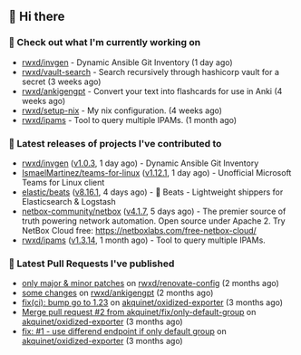 ## 👋 Hi there

### 👷 Check out what I'm currently working on


- [rwxd/invgen](https://github.com/rwxd/invgen) - Dynamic Ansible Git Inventory (1 day ago)
- [rwxd/vault-search](https://github.com/rwxd/vault-search) - Search recursively through hashicorp vault for a secret  (3 weeks ago)
- [rwxd/ankigengpt](https://github.com/rwxd/ankigengpt) - Convert your text into flashcards for use in Anki (4 weeks ago)
- [rwxd/setup-nix](https://github.com/rwxd/setup-nix) - My nix configuration. (4 weeks ago)
- [rwxd/ipams](https://github.com/rwxd/ipams) - Tool to query multiple IPAMs. (1 month ago)

### 🔭 Latest releases of projects I've contributed to


- [rwxd/invgen](https://github.com/rwxd/invgen) ([v1.0.3](https://github.com/rwxd/invgen/releases/tag/v1.0.3), 1 day ago) - Dynamic Ansible Git Inventory
- [IsmaelMartinez/teams-for-linux](https://github.com/IsmaelMartinez/teams-for-linux) ([v1.12.1](https://github.com/IsmaelMartinez/teams-for-linux/releases/tag/v1.12.1), 1 day ago) - Unofficial Microsoft Teams for Linux client
- [elastic/beats](https://github.com/elastic/beats) ([v8.16.1](https://github.com/elastic/beats/releases/tag/v8.16.1), 4 days ago) - :tropical_fish: Beats - Lightweight shippers for Elasticsearch &amp; Logstash 
- [netbox-community/netbox](https://github.com/netbox-community/netbox) ([v4.1.7](https://github.com/netbox-community/netbox/releases/tag/v4.1.7), 5 days ago) - The premier source of truth powering network automation. Open source under Apache 2. Try NetBox Cloud free: https://netboxlabs.com/free-netbox-cloud/
- [rwxd/ipams](https://github.com/rwxd/ipams) ([v1.3.14](https://github.com/rwxd/ipams/releases/tag/v1.3.14), 1 month ago) - Tool to query multiple IPAMs.

### 🔨 Latest Pull Requests I've published


- [only major &amp; minor patches](https://github.com/rwxd/renovate-config/pull/2) on [rwxd/renovate-config](https://github.com/rwxd/renovate-config) (2 months ago)
- [some changes](https://github.com/rwxd/ankigengpt/pull/84) on [rwxd/ankigengpt](https://github.com/rwxd/ankigengpt) (2 months ago)
- [fix(ci): bump go to 1.23](https://github.com/akquinet/oxidized-exporter/pull/4) on [akquinet/oxidized-exporter](https://github.com/akquinet/oxidized-exporter) (3 months ago)
- [Merge pull request #2 from akquinet/fix/only-default-group](https://github.com/akquinet/oxidized-exporter/pull/3) on [akquinet/oxidized-exporter](https://github.com/akquinet/oxidized-exporter) (3 months ago)
- [fix: #1 - use differend endpoint if only default group](https://github.com/akquinet/oxidized-exporter/pull/2) on [akquinet/oxidized-exporter](https://github.com/akquinet/oxidized-exporter) (3 months ago)
